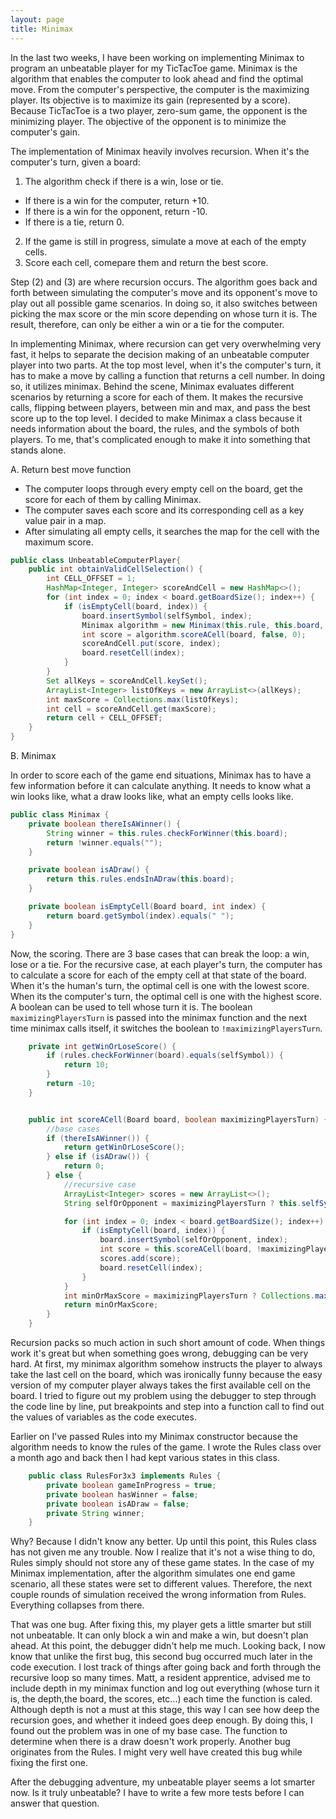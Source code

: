 ```yaml
---
layout: page
title: Minimax
---
```


In the last two weeks, I have been working on implementing Minimax to program an unbeatable player for my TicTacToe game. 
Minimax is the algorithm that enables the computer to look ahead and find the optimal move. 
From the computer's perspective, the computer is the maximizing player. Its objective is to maximize its gain (represented by a score). 
Because TicTacToe is a two player, zero-sum game, the opponent is the minimizing player. The objective of the opponent is to minimize the computer's gain.

The implementation of Minimax heavily involves recursion.
When it's the computer's turn, given a board:
1. The algorithm check if there is a win, lose or tie. 
* If there is a win for the computer, return +10. 
* If there is a win for the opponent, return -10.
* If there is a tie, return 0. 
2. If the game is still in progress, simulate a move at each of the empty cells.
3. Score each cell, comepare them and return the best score.

Step (2) and (3) are where recursion occurs. The algorithm goes back and forth between simulating the computer's move and its opponent's move to play out all possible game scenarios. In doing so, it also switches between picking the max score or the min score depending on whose turn it is. The result, therefore, can only be either a win or a tie for the computer.

In implementing Minimax, where recursion can get very overwhelming very fast, it helps to separate the decision making of an unbeatable computer player into two parts. At the top most level, when it's the computer's turn, it has to make a move by calling a function that returns a cell number. In doing so, it utilizes minimax. Behind the scene, Minimax evaluates different scenarios by returning a score for each of them. It makes the recursive calls, flipping between players, between min and max, and pass the best score up to the top level. I decided to make Minimax a class because it needs information about the board, the rules, and the symbols of both players. To me, that's complicated enough to make it into something that stands alone. 

A. Return best move function 
* The computer loops through every empty cell on the board, get the score for each of them by calling Minimax.
* The computer saves each score and its corresponding cell as a key value pair in a map. 
* After simulating all empty cells, it searches the map for the cell with the maximum score. 

```java
public class UnbeatableComputerPlayer{
    public int obtainValidCellSelection() {
        int CELL_OFFSET = 1;
        HashMap<Integer, Integer> scoreAndCell = new HashMap<>();
        for (int index = 0; index < board.getBoardSize(); index++) {
            if (isEmptyCell(board, index)) {
                board.insertSymbol(selfSymbol, index);
                Minimax algorithm = new Minimax(this.rule, this.board, this.selfSymbol, this.opponentSymbol);
                int score = algorithm.scoreACell(board, false, 0);
                scoreAndCell.put(score, index);
                board.resetCell(index);
            }
        }
        Set allKeys = scoreAndCell.keySet();
        ArrayList<Integer> listOfKeys = new ArrayList<>(allKeys);
        int maxScore = Collections.max(listOfKeys);
        int cell = scoreAndCell.get(maxScore);
        return cell + CELL_OFFSET;
    }
}
```

B. Minimax

In order to score each of the game end situations, Minimax has to have a few information before it can calculate anything. It needs to know what a win looks like, what a draw looks like, what an empty cells looks like.

```java
public class Minimax {
    private boolean thereIsAWinner() {
        String winner = this.rules.checkForWinner(this.board);
        return !winner.equals("");
    }

    private boolean isADraw() {
        return this.rules.endsInADraw(this.board);
    }

    private boolean isEmptyCell(Board board, int index) {
        return board.getSymbol(index).equals(" ");
    }
}
```

Now, the scoring. There are 3 base cases that can break the loop: a win, lose or a tie.
For the recursive case, at each player's turn, the computer has to calculate a score for each of the empty cell at that state of the board. When it's the human's turn, the optimal cell is one with the lowest score. When its the computer's turn, the optimal cell is one with the highest score. 
A boolean can be used to tell whose turn it is. The boolean `maximizingPlayersTurn` is passed into the minimax function and the next time minimax calls itself, it switches the boolean to `!maximizingPlayersTurn`. 


```java
    private int getWinOrLoseScore() {
        if (rules.checkForWinner(board).equals(selfSymbol)) {
            return 10;
        }
        return -10;
    }


    public int scoreACell(Board board, boolean maximizingPlayersTurn) {
        //base cases
        if (thereIsAWinner()) {
            return getWinOrLoseScore();
        } else if (isADraw()) {
            return 0;
        } else {
            //recursive case
            ArrayList<Integer> scores = new ArrayList<>();
            String selfOrOpponent = maximizingPlayersTurn ? this.selfSymbol : this.opponentSymbol;

            for (int index = 0; index < board.getBoardSize(); index++) {
                if (isEmptyCell(board, index)) {
                    board.insertSymbol(selfOrOpponent, index);
                    int score = this.scoreACell(board, !maximizingPlayersTurn);
                    scores.add(score);
                    board.resetCell(index);
                }
            }
            int minOrMaxScore = maximizingPlayersTurn ? Collections.max(scores) : Collections.min(scores);
            return minOrMaxScore; 
        }
    }     
```

Recursion packs so much action in such short amount of code. When things work it's great but when something goes wrong, debugging can be very hard.
At first, my minimax algorithm somehow instructs the player to always take the last cell on the board, which was ironically funny because the easy version of my computer player always takes the first available cell on the board. 
I tried to figure out my problem using the debugger to step through the code line by line, put breakpoints and step into a function call to find out the values of variables as the code executes.

Earlier on I've passed Rules into my Minimax constructor because the algorithm needs to know the rules of the game. 
I wrote the Rules class over a month ago and back then I had kept various states in this class.

```java
    public class RulesFor3x3 implements Rules {
        private boolean gameInProgress = true;
        private boolean hasWinner = false;
        private boolean isADraw = false;
        private String winner;
    }
```
Why? Because I didn't know any better. Up until this point, this Rules class has not given me any trouble. Now I realize that it's not a wise thing to do, Rules simply should not store any of these game states. In the case of my Minimax implementation, after the algorithm simulates one end game scenario, all these states were set to different values. Therefore, the next couple rounds of simulation received the wrong information from Rules. Everything collapses from there. 

That was one bug. After fixing this, my player gets a little smarter but still not unbeatable. It can only block a win and make a win, but doesn't plan ahead.
At this point, the debugger didn't help me much. Looking back, I now know that unlike the first bug, this second bug occurred much later in the code execution. I lost track of things after going back and forth through the recursive loop so many times. Matt, a resident apprentice, advised me to include depth in my minimax function and log out everything (whose turn it is, the depth,the board, the scores, etc...) each time the function is caled. Although depth is not a must at this stage, this way I can see how deep the recursion goes, and whether it indeed goes deep enough. By doing this, I found out the problem was in one of my base case. The function to determine when there is a draw doesn't work properly. Another bug originates from the Rules. I might very well have created this bug while fixing the first one. 

After the debugging adventure, my unbeatable player seems a lot smarter now. Is it truly unbeatable? I have to write a few more tests before I can answer that question. 